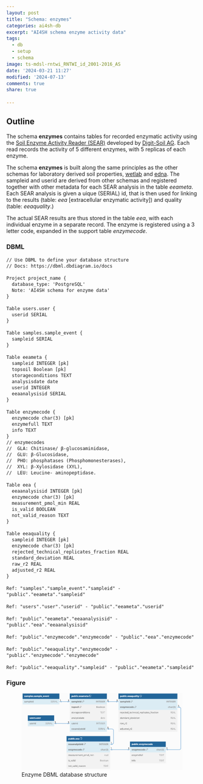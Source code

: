 ```yaml
---
layout: post
title: "Schema: enzymes"
categories: ai4sh-db
excerpt: "AI4SH schema enzyme activity data"
tags:
  - db
  - setup
  - schema
image: ts-mdsl-rntwi_RNTWI_id_2001-2016_AS
date: '2024-03-21 11:27'
modified: '2024-07-13'
comments: true
share: true

---
```


## Outline

The schema **enzymes** contains tables for recorded enzymatic activity using the [Soil Enzyme Activity Reader (SEAR)](https://www.digit-soil.com/webinar-registration) developed by [Digit-Soil AG](https://www.digit-soil.com). Each read records the activity of 5 different enzymes, with 5 replicas of each enzyme.

The schema **enzymes** is built along the same principles as the other schemas for laboratory derived soil properties, [wetlab](../ai4sh-db_wetlab/) and [edna](../ai4sh-db_edna/). The sampleid and userid are derived from other schemas and registered together with other metadata for each SEAR analysis in the table _eeameta_. Each SEAR analysis is given a uique (SERIAL) id, that is then used for linking to the results (table: _eea_ [extracellular enzymatic activity]) and quality (table: _eeaquality_.)

The actual SEAR results are thus stored in the table _eea_, with each individual enzyme in a separate record. The enzyme is registered using a 3 letter code, expanded in the support table _enzymecode_.

### DBML

```
// Use DBML to define your database structure
// Docs: https://dbml.dbdiagram.io/docs

Project project_name {
  database_type: 'PostgreSQL'
  Note: 'AI4SH schema for enzyme data'
}

Table users.user {
  userid SERIAL
}

Table samples.sample_event {
  sampleid SERIAL
}

Table eeameta {
  sampleid INTEGER [pk]
  topsoil Boolean [pk]
  storageconditions TEXT
  analysisdate date
  userid INTEGER
  eeaanalysisid SERIAL  
}

Table enzymecode {
  enzymecode char(3) [pk]
  enzymefull TEXT
  info TEXT
}
// enzymecodes
//  GLA: Chitinase/ β-glucosaminidase,
//  GLU: β-Glucosidase,
//  PHO: phosphatases (Phosphomonesterases),
//  XYL: β-Xylosidase (XYL),
//  LEU: Leucine- aminopeptidase.

Table eea {
  eeaanalysisid INTEGER [pk]
  enzymecode char(3) [pk]
  measurement_pmol_min REAL
  is_valid BOOLEAN
  not_valid_reason TEXT
}

Table eeaquality {
  sampleid INTEGER [pk]
  enzymecode char(3) [pk]
  rejected_technical_replicates_fraction REAL
  standard_deviation REAL
  raw_r2 REAL
  adjusted_r2 REAL  
}

Ref: "samples"."sample_event"."sampleid" - "public"."eeameta"."sampleid"

Ref: "users"."user"."userid" - "public"."eeameta"."userid"

Ref: "public"."eeameta"."eeaanalysisid" - "public"."eea"."eeaanalysisid"

Ref: "public"."enzymecode"."enzymecode" - "public"."eea"."enzymecode"

Ref: "public"."eeaquality"."enzymecode" - "public"."enzymecode"."enzymecode"

Ref: "public"."eeaquality"."sampleid" - "public"."eeameta"."sampleid"
```

### Figure

<figure>
<a href="../../images/DBML_schema-enzyme.png">
<img src="../../images/DBML_schema-enzyme.png"></a>
<figcaption>Enzyme DBML database structure</figcaption>
</figure>
